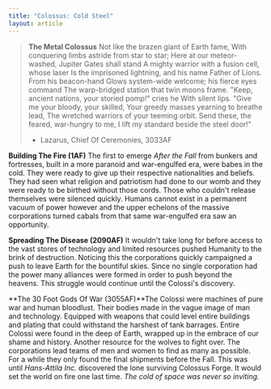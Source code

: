 ```yaml
---
title: "Colossus: Cold Steel"
layout: article
---
```


> **The Metal Colossus**
> Not like the brazen giant of Earth fame,
> With conquering limbs astride from star to star;
> Here at our meteor-washed, Jupiter Gates shall stand
> A mighty warrior with a fusion cell, whose laser
> Is the imprisoned lightning, and his name
> Father of Lions. From his beacon-hand
> Glows system-wide welcome; his fierce eyes command
> The warp-bridged station that twin moons frame.
> "Keep, ancient nations, your storied pomp!" cries he
> With silent lips. "Give me your bloody, your skilled,
> Your greedy masses yearning to breathe lead,
> The wretched warriors of your teeming orbit.
> Send these, the feared, war-hungry to me,
> I lift my standard beside the steel door!"
>
> - Lazarus, Chief Of Ceremonies, 3033AF


**Building The Fire (1AF)** The first to emerge *After the Fall* from bunkers and fortresses, built in a more paranoid and war-engulfed era, were babes in the cold. They were ready to give up their respective nationalities and beliefs. They had seen what religion and patriotism had done to our womb and they were ready to be birthed without those cords. Those who couldn't release themselves were silenced quickly. Humans cannot exist in a permanent vacuum of power however and the upper echelons of the massive corporations turned cabals from that same war-engulfed era saw an opportunity.


**Spreading The Disease (2090AF)** It wouldn't take long for before access to the vast stores of technology and limited resources pushed Humanity to the brink of destruction. Noticing this the corporations quickly campaigned a push to leave Earth for the bountiful skies. Since no single corporation had the power many alliances were formed in order to push beyond the heavens. This struggle would continue until the Colossi's discovery.


**The 30 Foot Gods Of War (3055AF)**The Colossi were machines of pure war and human bloodlust. Their bodies made in the vague image of man and technology. Equipped with weapons that could level entire buildings and plating that could withstand the harshest of tank barrages. Entire Colossi were found in the deep of Earth, wrapped up in the embrace of our shame and history. Another resource for the wolves to fight over. The corporations lead teams of men and women to find as many as possible. For a while they only found the final shipments before the Fall. This was until *Hans-Attila Inc.* discovered the lone surviving Colossus Forge. It would set the world on fire one last time. *The cold of space was never so inviting.*
